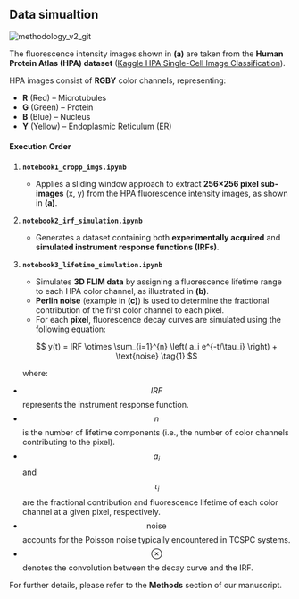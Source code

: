 ## Data simualtion

![methodology_v2_git](https://github.com/user-attachments/assets/c58090e8-152d-4b79-98d1-d35bb081602b) 

The fluorescence intensity images shown in **(a)** are taken from the **Human Protein Atlas (HPA) dataset** ([Kaggle HPA Single-Cell Image Classification](https://www.kaggle.com/c/hpa-single-cell-image-classification)).  

HPA images consist of **RGBY** color channels, representing:  
- **R** (Red) – Microtubules  
- **G** (Green) – Protein  
- **B** (Blue) – Nucleus  
- **Y** (Yellow) – Endoplasmic Reticulum (ER)  

#### **Execution Order**  

1. **`notebook1_cropp_imgs.ipynb`**  
   - Applies a sliding window approach to extract **256×256 pixel sub-images** (x, y) from the HPA fluorescence intensity images, as shown in **(a)**.  

2. **`notebook2_irf_simulation.ipynb`**  
   - Generates a dataset containing both **experimentally acquired** and **simulated instrument response functions (IRFs)**.  

3. **`notebook3_lifetime_simulation.ipynb`**  
   - Simulates **3D FLIM data** by assigning a fluorescence lifetime range to each HPA color channel, as illustrated in **(b)**.  
   - **Perlin noise** (example in **(c)**) is used to determine the fractional contribution of the first color channel to each pixel.  
   - For each **pixel**, fluorescence decay curves are simulated using the following equation:  

   
   $$
   y(t) = IRF \otimes \sum_{i=1}^{n} \left( a_i e^{-t/\tau_i} \right) + \text{noise} \tag{1}
   $$  

   where:  
  -  $$IRF$$ represents the instrument response function.  
  - $$n$$ is the number of lifetime components (i.e., the number of color channels contributing to the pixel).  
  - $$a_i$$ and $$\tau_i$$ are the fractional contribution and fluorescence lifetime of each color channel at a given pixel, respectively.  
  - $$\text{noise}$$ accounts for the Poisson noise typically encountered in TCSPC systems.  
  - $$\otimes$$ denotes the convolution between the decay curve and the IRF.  

For further details, please refer to the **Methods** section of our manuscript. 

